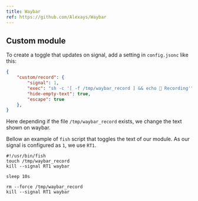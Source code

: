 ```yaml
---
title: Waybar
ref: https://github.com/Alexays/Waybar
---
```


## Custom module

To create a toggle that updates on signal,
add a setting in `config.jsonc` like this:

```json
{
    "custom/record": {
        "signal": 1,
        "exec": "sh -c '[ -f /tmp/waybar_record ] && echo 🔴 Recording'",
        "hide-empty-text": true,
        "escape": true
    },
}
```

Here depending if the file `/tmp/waybar_record` exists,
we change the text shown on waybar.

Bellow an example of `fish` script that toggles the text of our module.
As our signal is configured as `1`, we use `RT1`.

```fish
#!/usr/bin/fish
touch /tmp/waybar_record
kill --signal RT1 waybar

sleep 10s

rm --force /tmp/waybar_record
kill --signal RT1 waybar
```
